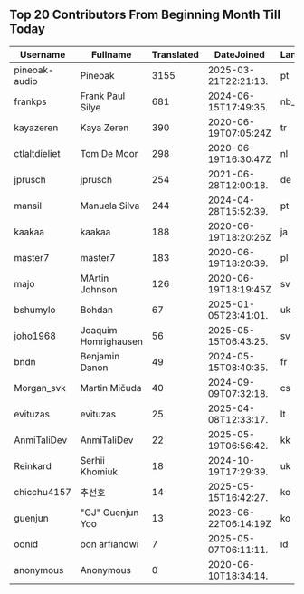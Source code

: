 ## Top 20 Contributors From Beginning Month Till Today ##
|Username|Fullname|Translated|DateJoined|Language|
|--------|--------|----------|----------|-------|
|pineoak-audio|Pineoak|3155|2025-03-21T22:21:13.|pt|
|frankps|Frank Paul Silye|681|2024-06-15T17:49:35.|nb_NO|
|kayazeren|Kaya Zeren|390|2020-06-19T07:05:24Z|tr|
|ctlaltdieliet|Tom De Moor|298|2020-06-19T16:30:47Z|nl|
|jprusch|jprusch|254|2021-06-28T12:00:18.|de|
|mansil|Manuela Silva|244|2024-04-28T15:52:39.|pt|
|kaakaa|kaakaa|188|2020-06-19T18:20:26Z|ja|
|master7|master7|183|2020-06-19T18:20:39.|pl|
|majo|MArtin Johnson|126|2020-06-19T18:19:45Z|sv|
|bshumylo|Bohdan|67|2025-01-05T23:41:01.|uk|
|joho1968|Joaquim Homrighausen|56|2025-05-15T06:43:25.|sv|
|bndn|Benjamin Danon|49|2024-05-15T08:40:35.|fr|
|Morgan_svk|Martin Mičuda|40|2024-09-09T07:32:18.|cs|
|evituzas|evituzas|25|2025-04-08T12:33:17.|lt|
|AnmiTaliDev|AnmiTaliDev|22|2025-05-19T06:56:42.|kk|
|Reinkard|Serhii Khomiuk|18|2024-10-19T17:29:39.|uk|
|chicchu4157|추선호|14|2025-05-15T16:42:27.|ko|
|guenjun|"GJ" Guenjun Yoo|13|2023-06-22T06:14:19Z|ko|
|oonid|oon arfiandwi|7|2025-05-07T06:11:11.|id|
|anonymous|Anonymous|0|2020-06-10T18:34:14.||
